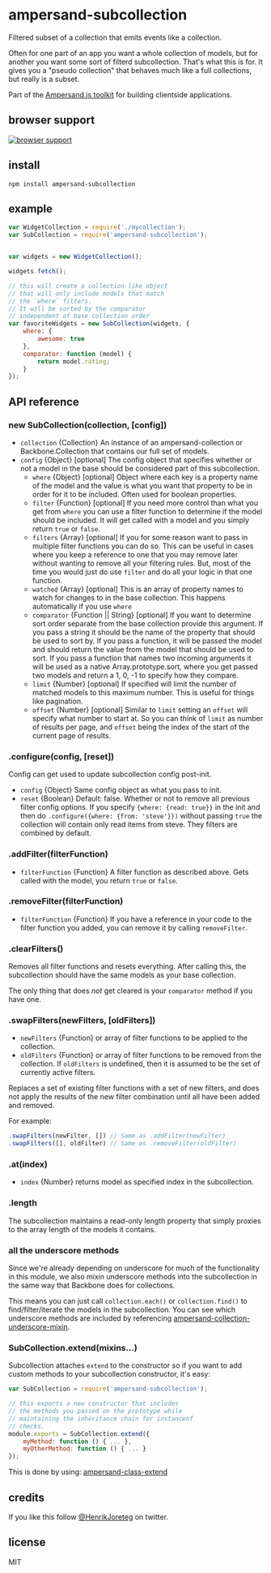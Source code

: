 # ampersand-subcollection

Filtered subset of a collection that emits events like a collection.

Often for one part of an app you want a whole collection of models, but for another you want some sort of filterd subcollection. That's what this is for. It gives you a "pseudo collection" that behaves much like a full collections, but really is a subset.

<!-- starthide -->
Part of the [Ampersand.js toolkit](http://ampersandjs.com) for building clientside applications.
<!-- endhide -->

## browser support

[![browser support](https://ci.testling.com/ampersandjs/ampersand-subcollection.png)
](https://ci.testling.com/ampersandjs/ampersand-subcollection)

## install

```
npm install ampersand-subcollection
```

## example

```javascript
var WidgetCollection = require('./mycollection');
var SubCollection = require('ampersand-subcollection');


var widgets = new WidgetCollection();

widgets.fetch();

// this will create a collection-like object
// that will only include models that match
// the `where` filters.
// It will be sorted by the comparator
// independent of base collection order
var favoriteWidgets = new SubCollection(widgets, {
    where: {
        awesome: true
    },
    comparator: function (model) {
        return model.rating;
    }
});
```

## API reference

### new SubCollection(collection, [config])

* `collection` {Collection} An instance of an ampersand-collection or Backbone.Collection that contains our full set of models.
* `config` {Object} [optional] The config object that specifies whether or not a model in the base should be considered part of this subcollection.
    * `where` {Object} [optional] Object where each key is a property name of the model and the value is what you want that property to be in order for it to be included. Often used for boolean properties.
    * `filter` {Function} [optional] If you need more control than what you get from `where` you can use a filter function to determine if the model should be included. It will get called with a model and you simply return `true` or `false`.
    * `filters` {Array} [optional] If you for some reason want to pass in multiple filter functions you can do so. This can be useful in cases where you keep a reference to one that you may remove later without wanting to remove all your filtering rules. But, most of the time you would just do use `filter` and do all your logic in that one function.
    * `watched` {Array} [optional] This is an array of property names to watch for changes to in the base collection. This happens automatically if you use `where` 
    * `comparator` {Function || String} [optional] If you want to determine sort order separate from the base collection provide this argument. If you pass a string it should be the name of the property that should be used to sort by. If you pass a function, it will be passed the model and should return the value from the model that should be used to sort. If you pass a function that names two incoming arguments it will be used as a native Array.prototype.sort, where you get passed two models and return a 1, 0, -1 to specify how they compare.
    * `limit` {Number} [optional] If specified will limit the number of matched models to this maximum number. This is useful for things like pagination.
    * `offset` {Number} [optional] Similar to `limit` setting an `offset` will specify what number to start at. So you can think of `limit` as number of results per page, and `offset` being the index of the start of the current page of results.

### .configure(config, [reset])

Config can get used to update subcollection config post-init.

* `config` {Object} Same config object as what you pass to init.
* `reset` {Boolean} Default: false. Whether or not to remove all previous filter config options. If you specify `{where: {read: true}}` in the init and then do `.configure({where: {from: 'steve'}})` without passing `true` the collection will contain only read items from steve. They filters are combined by default.

### .addFilter(filterFunction)

* `filterFunction` {Function} A filter function as described above. Gets called with the model, you return `true` or `false`.

### .removeFilter(filterFunction)

* `filterFunction` {Function} If you have a reference in your code to the filter function you added, you can remove it by calling `removeFilter`.

### .clearFilters()

Removes all filter functions and resets everything. After calling this, the subcollection should have the same models as your base collection.

The only thing that does *not* get cleared is your `comparator` method if you have one.

### .swapFilters(newFilters, [oldFilters])

* `newFilters` {Function} or array of filter functions to be applied to the collection.
* `oldFilters` {Function} or array of filter functions to be removed from the collection. If `oldFilters` is undefined, then it is assumed to be the set of currently active filters.

Replaces a set of existing filter functions with a set of new filters, and does not apply the results of the new filter combination until all have been added and removed.

For example:

```javascript
.swapFilters(newFilter, []) // Same as .addFilter(newFilter)
.swapFilters([], oldFilter) // Same as .removeFilter(oldFilter)
```


### .at(index)

* `index` {Number} returns model as specified index in the subcollection.

### .length

The subcollection maintains a read-only length property that simply proxies to the array length of the models it contains.

### all the underscore methods

Since we're already depending on underscore for much of the functionality in this module, we also mixin underscore methods into the subcollection in the same way that Backbone does for collections.

This means you can just call `collection.each()` or `collection.find()` to find/filter/iterate the models in the subcollection. You can see which underscore methods are included by referencing [ampersand-collection-underscore-mixin](https://github.com/AmpersandJS/ampersand-collection-underscore-mixin).

### SubCollection.extend(mixins...)

Subcollection attaches `extend` to the constructor so if you want to add custom methods to your subcollection constructor, it's easy:

```javascript
var SubCollection = require('ampersand-subcollection');

// this exports a new constructor that includes
// the methods you passed on the prototype while
// maintaining the inheritance chain for instanceof
// checks.
module.exports = SubCollection.extend({
    myMethod: function () { ... },
    myOtherMethod: function () { ... } 
});
```

This is done by using: [ampersand-class-extend](https://github.com/AmpersandJS/ampersand-class-extend)


## credits

If you like this follow [@HenrikJoreteg](http://twitter.com/henrikjoreteg) on twitter.

## license

MIT

